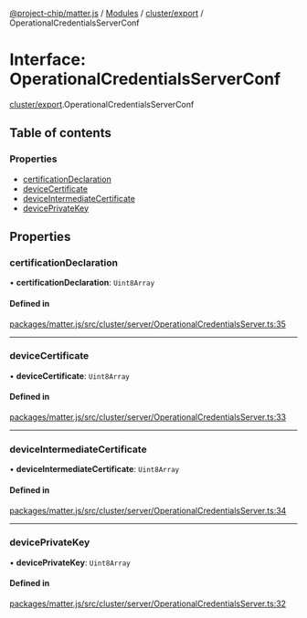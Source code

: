 [@project-chip/matter.js](../README.md) / [Modules](../modules.md) / [cluster/export](../modules/cluster_export.md) / OperationalCredentialsServerConf

# Interface: OperationalCredentialsServerConf

[cluster/export](../modules/cluster_export.md).OperationalCredentialsServerConf

## Table of contents

### Properties

- [certificationDeclaration](cluster_export.OperationalCredentialsServerConf.md#certificationdeclaration)
- [deviceCertificate](cluster_export.OperationalCredentialsServerConf.md#devicecertificate)
- [deviceIntermediateCertificate](cluster_export.OperationalCredentialsServerConf.md#deviceintermediatecertificate)
- [devicePrivateKey](cluster_export.OperationalCredentialsServerConf.md#deviceprivatekey)

## Properties

### certificationDeclaration

• **certificationDeclaration**: `Uint8Array`

#### Defined in

[packages/matter.js/src/cluster/server/OperationalCredentialsServer.ts:35](https://github.com/project-chip/matter.js/blob/b7330d72/packages/matter.js/src/cluster/server/OperationalCredentialsServer.ts#L35)

___

### deviceCertificate

• **deviceCertificate**: `Uint8Array`

#### Defined in

[packages/matter.js/src/cluster/server/OperationalCredentialsServer.ts:33](https://github.com/project-chip/matter.js/blob/b7330d72/packages/matter.js/src/cluster/server/OperationalCredentialsServer.ts#L33)

___

### deviceIntermediateCertificate

• **deviceIntermediateCertificate**: `Uint8Array`

#### Defined in

[packages/matter.js/src/cluster/server/OperationalCredentialsServer.ts:34](https://github.com/project-chip/matter.js/blob/b7330d72/packages/matter.js/src/cluster/server/OperationalCredentialsServer.ts#L34)

___

### devicePrivateKey

• **devicePrivateKey**: `Uint8Array`

#### Defined in

[packages/matter.js/src/cluster/server/OperationalCredentialsServer.ts:32](https://github.com/project-chip/matter.js/blob/b7330d72/packages/matter.js/src/cluster/server/OperationalCredentialsServer.ts#L32)
